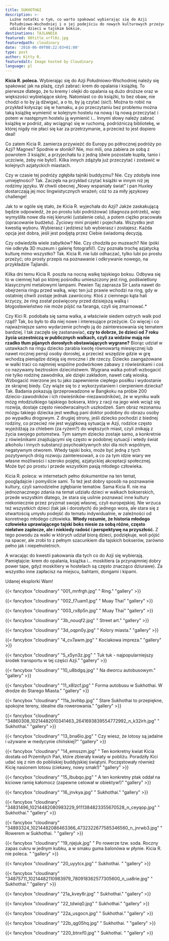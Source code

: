 ```yaml
---
title: SUKHOTHAI
description: >-
  Luźne notatki o tym, co warto spakować wybierając się do Azji
  Południowo-Wschodniej i o jej podejściu do nowych kulturowych przeżyć, czyli o
  udziale dzieci w tajskim boksie.
destinations: TAJLANDIA
featured: 00title_vrfl0z.jpg
featuredpath: cloudinary
date: '2018-06-09T08:22:03+01:00'
type: post
author: Kitty R.
featuredalt: Image hosted by Cloudinary
language: pl
---
```

**Kicia R. poleca.** Wybierając się do Azji Południowo-Wschodniej należy się spakować jak na plażę,  czyli zabrać: krem do opalania i książkę. To pierwsze dlatego, że tu kremy i olejki do opalania są dużo droższe oraz w większości wybielające skórę. Natomiast co do książki, to bez obaw, nie chodzi o to by ją dźwigać, a o to, by ją czytać (sic!). Można to robić na przykład kołysząc się w hamaku, a po przeczytaniu bez problemu można taką książkę wymienić w kolejnym hostelu na nową i tą nową przeczytać i potem w następnym hostelu ją wymienić i… Innymi słowy należy zabrać książkę w podróż, aby wciągnąć się w ruchomą, podróżniczą bibliotekę, w której nigdy nie płaci się kar za przetrzymanie, a przecież to jest dopiero deal!

Co zatem Kicia R. zamierza przywieźć do Europy po półrocznej podróży po Azji? Magnes? Spodnie w słoniki? Nie, moi mili, ona zabiera ze sobą z powrotem 3 książki, a przyjechała tu z jedną (dwie pozostałe kupiła, tanio i uczciwie, żeby nie było!). Kilka innych zdążyła już przeczytać i zostawić w kolejnych azjatyckich miastach.

Czy w czasie tej podróży zgłębiła tajniki buddyzmu? Nie. Czy zdobyła inne umiejętności? Tak. Zaczęła na przykład czytać książki w innym niż jej rodzimy języku. W chwili obecnej „Nowy wspaniały świat” i pan Huxley dostarczają jej moc lingwistycznych wrażeń; cóż to za miły językowy challenge!

Jak to w ogóle się stało, że Kicia R. wyjechała do Azji? Jakże zaskakującą będzie odpowiedź, że po prostu lubi podróżować (diagnoza potrzeb), więc wymyśliła nowe dla niej kierunki (ustalenie celu), a potem ciężko pracowała (opracowanie budżetu). Życiowy mini projekt i pojechała. Wszystko jest kwestią wyboru. Wybierasz i jedziesz lub wybierasz i zostajesz. Każda opcja jest dobra, jeśli jest podjętą przez Ciebie świadomą decyzją. 

Czy odwiedziła wiele zabytków? Nie. Czy chodziła po muzeach? Nie (póki nie odkryła 3D muzeum i galerię fotografii!). Czy poznała trochę azjatycką kulturę mimo wszystko? Tak. Kicia R. nie lubi odhaczać, tylko lubi po prostu przeżyć; oto prosty przepis na poznawanie i odkrywanie nowego, na przykładzie Tajlandii.

Kilka dni temu Kicia R. poszła na nocną walkę tajskiego boksu. Odbywa się to w ciemnej hali po której pośrodku umieszczony jest ring, podświetlony klasycznymi metalowymi lampami. Pewien Taj zaprasza Sir Lasta nawet do obejrzenia ringu przed walką, więc ten już prawie wchodzi na ring, gdy w ostatniej chwili zostaje jednak zawrócony. Ktoś z ciemnego kąta hali krzyczy, że ring został poświęcony przed dzisiejszą walką i błogosławieństwo nie może pójść na faranga, czyli się zmarnować.*

Czy Kici R. podobała się sama walka, a właściwie siedem ostrych walk pod rząd? Tak, bo było to dla niej nowe i interesujące przeżycie. Co więcej i co najważniejsze samo wydarzenie pchnęło ją do zainteresowania się tematem bardziej.  I tak zaczęła się zastanawiać, **czy to dobrze, że dzieci od 7 roku życia uczestniczą w publicznych walkach, czyli za widzów mają nie rzadko tłum pijanych dorosłych obstawiających wygrane?** Biorąc udział w ustawkach na ringu dziecko zarabia kwotę równowartą miesięcznej lub nawet rocznej pensji osoby dorosłej, a przecież wszędzie gdzie w grę wchodzą pieniądze dzieją się mroczne i złe rzeczy. Dziecko zaangażowane w walki traci co najmniej wspólne podwórkowe zabawy z rówieśnikami i coś co nazywamy beztroskim dzieciństwem. Wygrana walka potrafi wzbogacić nie tylko rodzinę zawodnika, ale dzięki zakładom, nawet całą wioską. Wzbogacić mierzone jes tu jako zapewnienie ciepłego posiłku i wydostanie ze skrajnej biedy. Czy wiąże się to z wykorzystaniem i cierpieniem dziecka? Tak. Badania pokazują (przeprowadzone w Bangkoku na próbie 200 dziecio-zawodników i ich rówieśników-niezawodników), że w wyniku walk mózg młodziutkiego tajskiego boksera, który z racji na jego wiek wciąż się rozwija, dostaje często nieodwracalnych uszkodzeń. Sam obraz rezonansu mózgu takiego dziecka jest według pani doktor podobny do obrazu osoby po wypadku drogowym. Z drugiej strony, jeśli dziecko pochodzi z biednej rodziny, co przecież nie jest wyjątkową sytuacją w Azji, rodzice często wyjeżdżają za chlebem (za ryżem?) do większych miast, czyli znikają z życia swojego potomstwa. Tym samym dziecko zostaje samo, a konkretnie z rówieśnikami znajdującymi się często w podobnej sytuacji i wtedy świat alkoholu i innych substancji psychoaktywnych stoi dla nich wspólnym, negatywnym otworem. Wtedy tajski boks, może być jedną z tych pozytywnych dróg rozwoju zainteresowań, a co za tym idzie wiary we własne możliwości i szeroko pojętej, azjatyckiej akceptacji społecznej. Może być po prostu i przede wszystkim pasją młodego człowieka.

Kicia R. poleca: w internetach pełno dokumentów na ten temat, pooglądajcie i pomyślcie sami. To też jest dobry sposób na poznawanie kultury, czyli samodzielne zgłębianie tematów. Sama Kicia R. nie ma jednoznacznego zdania na temat udziału dzieci w walkach bokserskich, przede wszystkim dlatego, że stara się usilnie poznawać inne kultury niekoniecznie przez pryzmat swojej własnej, czyli europejskiej. Nie wrzuca też wszystkich dzieci (tak jak i dorosłych) do jednego wora, ale stara się z otwartością umysłu podejść do tematu indywidualnie, w zależności od konretnego młodego człowieka. **Wtedy rozumie, że historia młodego człowieka uprawiającego tajski boks niesie za sobą różne, często niełatwe zaplecze, ale i niekiedy radość i perspektywę na przyszłość.** Z tego powodu za walki w których udział biorą dzieci, podziękuje, woli pójść na spacer, ale zrobi to z pełnym szacunkiem dla tajskich bokserów, zarówno pełno jak i niepełnoletnich. 

A wracając do kwestii pakowania dla tych co do Azji się wybierają. Pamiętajcie: krem do opalania, książka i... moskitiera (a przynajmniej dobry power tape, gdyż moskitiery w hostelach są często znacząco dziurawe). Za wszystko inne zapłacisz na miejscu, bahtami, dongami i kipami. 

Udanej eksplorki Wam! 

{{< fancybox "cloudinary" "001_mnfrgh.jpg" "    Ring." "gallery" >}}

{{< fancybox "cloudinary" "002_f7uam1.jpg" "    Muay Thai" "gallery" >}}

{{< fancybox "cloudinary" "003_rx8p5n.jpg" "    Muay Thai" "gallery" >}}

{{< fancybox "cloudinary" "3b_nouqf2.jpg" "    Street art." "gallery" >}}

{{< fancybox "cloudinary" "3d_oqpn0y.jpg" "    Kolory miasta." "gallery" >}}

{{< fancybox "cloudinary" "4_cv7awm.jpg" "    Kociakowa impreza." "gallery" >}}

{{< fancybox "cloudinary" "5_x5yn3z.jpg" "    Tuk tuk - najpopularniejszy środek transportu w tej części Azji." "gallery" >}}

{{< fancybox "cloudinary" "10_u8bdgq.jpg" "    Na dworcu autobusowym." "gallery" >}}

{{< fancybox "cloudinary" "11_x8lzcf.jpg" "  Forma autobusu w Sukhothai. W drodze do Starego Miasta." "gallery" >}}

{{< fancybox "cloudinary" "11a_lsvhbp.jpg" "    Stare Sukhothai to przepiękne, spokojne tereny, idealne dla rowerowania." "gallery" >}}

{{< fancybox "cloudinary" "34860308_10214482010341463_2641693839554772992_n_k32irh.jpg" "   Sukhothai." "gallery" >}}

{{< fancybox "cloudinary" "13_bna6io.jpg" "    Czy wiesz, że lotosy są jadalne i używane w medycynie chińskiej?" "gallery" >}}

{{< fancybox "cloudinary" "14_emsszm.jpg" "    Ten konkretny kwiat Kicia dostała od Przemiłych Pań, które zbierały kwiaty w pobliżu. Poradziły Kici udać się z nim do pobliskiej buddyjskiej świątyni. Poczęstowały również Kicię nasionem lotosu (ciekawy, nowy smak!)" "gallery" >}}

{{< fancybox "cloudinary" "15_lbubqo.jpg" "   A ten konkretny ptak oddał na kiciowe ramię kałomocz (zapewne celował w obiektyw!)" "gallery" >}}

{{< fancybox "cloudinary" "16_jnvkya.jpg" "   Sukhothai." "gallery" >}}

{{< fancybox "cloudinary" "34831496_10214482080983229_9111384823355670528_n_ceyqop.jpg" "  Sukhothai." "gallery" >}}

{{< fancybox "cloudinary" "34893324_10214482086463366_4732322677585346560_n_jnrwb3.jpg" "    Rowerem w Sukhothai. " "gallery" >}}

{{< fancybox "cloudinary" "19_njejuk.jpg" "  Po rowerze tzw. soda. Roczny zapas cukru w jednym kubku, a w smaku guma balonówa w płynie. Kicia R. nie poleca. " "gallery" >}}

{{< fancybox "cloudinary" "20_uyytcx.jpg" "  Sukhothai. " "gallery" >}}

{{< fancybox "cloudinary" "34875711_10214482110983979_780918362577305600_n_ua8rie.jpg" "  Sukhothai." "gallery" >}}

{{< fancybox "cloudinary" "21a_kvey6r.jpg" "  Sukhothai." "gallery" >}}

{{< fancybox "cloudinary" "22_tdwiq0.jpg" "  Sukhothai." "gallery" >}}

{{< fancybox "cloudinary" "22a_usgocn.jpg" "  Sukhothai." "gallery" >}}

{{< fancybox "cloudinary" "22b_qg05hq.jpg" "  Sukhothai. " "gallery" >}}

{{< fancybox "cloudinary" "220_btnxf0.jpg" "  Sukhothai. " "gallery" >}}
